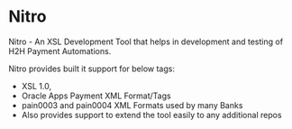 # Nitro

Nitro - An XSL Development Tool that helps in development and testing of H2H Payment Automations. 

Nitro provides built it support for below tags:

- XSL 1.0,
- Oracle Apps Payment XML Format/Tags
- pain0003 and pain0004 XML Formats used by many Banks
- Also provides support to extend the tool easily to any additional repos 
